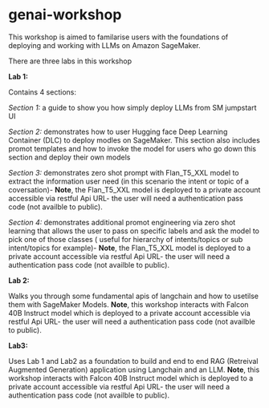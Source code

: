 # genai-workshop

This workshop is aimed to familarise users with the foundations of deploying and working with LLMs on Amazon SageMaker.

There are three labs in this workshop

**Lab 1:**

Contains 4 sections:

*Section 1:* a guide to show you how simply deploy LLMs from SM jumpstart UI

*Section 2:* demonstrates how to user Hugging face Deep Learning Container (DLC) to deploy modles on SageMaker. This section also includes promot templates and how to invoke the model for users who go down this section and deploy their own models

*Section 3:* demonstrates zero shot prompt with Flan_T5_XXL model to extract the information user need (in this scenario the intent or topic of a coversation)- **Note**, the Flan_T5_XXL model is deployed to a private account accessible via restful Api URL- the user will need a authentication pass code (not availble to public).

*Section 4:* demonstrates additional promot engineering via zero shot learning that allows the user to pass on specific labels and ask the model to pick one of those classes ( useful for hierarchy of intents/topics or sub intent/topics for example)-  **Note**, the Flan_T5_XXL model is deployed to a private account accessible via restful Api URL- the user will need a authentication pass code (not availble to public).


**Lab 2:**

Walks you through some fundamental apis of langchain and how to usetilse them with SageMaker Models. **Note**, this workshop interacts with Falcon 40B Instruct model which is deployed to a private account accessible via restful Api URL- the user will need a authentication pass code (not availble to public). 

**Lab3:** 

Uses Lab 1 and Lab2 as a foundation to build and end to end RAG (Retreival Augmented Generation) application using Langchain and an LLM. **Note**, this workshop interacts with Falcon 40B Instruct model which is deployed to a private account accessible via restful Api URL- the user will need a authentication pass code (not availble to public).

